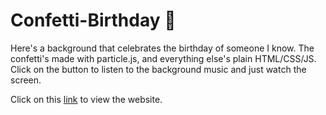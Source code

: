 # Confetti-Birthday 🎊
Here's a background that celebrates the birthday of someone I know. The confetti's made with particle.js, and everything else's plain HTML/CSS/JS.
Click on the button to listen to the background music and just watch the screen.

Click on this [link](https://fawn-27.github.io/Confetti-Birthday/) to view the website.
